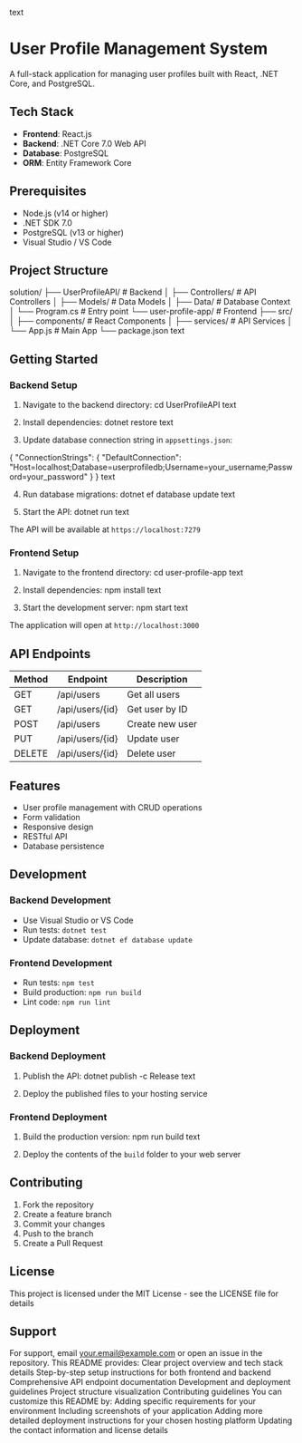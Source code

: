 text
# User Profile Management System

A full-stack application for managing user profiles built with React, .NET Core, and PostgreSQL.

## Tech Stack

- **Frontend**: React.js
- **Backend**: .NET Core 7.0 Web API
- **Database**: PostgreSQL
- **ORM**: Entity Framework Core

## Prerequisites

- Node.js (v14 or higher)
- .NET SDK 7.0
- PostgreSQL (v13 or higher)
- Visual Studio / VS Code

## Project Structure

solution/
├── UserProfileAPI/ # Backend
│ ├── Controllers/ # API Controllers
│ ├── Models/ # Data Models
│ ├── Data/ # Database Context
│ └── Program.cs # Entry point
└── user-profile-app/ # Frontend
├── src/
│ ├── components/ # React Components
│ ├── services/ # API Services
│ └── App.js # Main App
└── package.json
text

## Getting Started

### Backend Setup

1. Navigate to the backend directory:
cd UserProfileAPI
text

2. Install dependencies:
dotnet restore
text

3. Update database connection string in `appsettings.json`:

{
"ConnectionStrings": {
"DefaultConnection": "Host=localhost;Database=userprofiledb;Username=your_username;Password=your_password"
}
}
text

4. Run database migrations:
dotnet ef database update
text

5. Start the API:
dotnet run
text

The API will be available at `https://localhost:7279`

### Frontend Setup

1. Navigate to the frontend directory:
cd user-profile-app
text

2. Install dependencies:
npm install
text

3. Start the development server:
npm start
text

The application will open at `http://localhost:3000`

## API Endpoints

| Method | Endpoint | Description |
|--------|----------|-------------|
| GET    | /api/users | Get all users |
| GET    | /api/users/{id} | Get user by ID |
| POST   | /api/users | Create new user |
| PUT    | /api/users/{id} | Update user |
| DELETE | /api/users/{id} | Delete user |

## Features

- User profile management with CRUD operations
- Form validation
- Responsive design
- RESTful API
- Database persistence

## Development

### Backend Development

- Use Visual Studio or VS Code
- Run tests: `dotnet test`
- Update database: `dotnet ef database update`

### Frontend Development

- Run tests: `npm test`
- Build production: `npm run build`
- Lint code: `npm run lint`

## Deployment

### Backend Deployment

1. Publish the API:
dotnet publish -c Release
text

2. Deploy the published files to your hosting service

### Frontend Deployment

1. Build the production version:
npm run build
text

2. Deploy the contents of the `build` folder to your web server

## Contributing

1. Fork the repository
2. Create a feature branch
3. Commit your changes
4. Push to the branch
5. Create a Pull Request

## License

This project is licensed under the MIT License - see the LICENSE file for details

## Support

For support, email your.email@example.com or open an issue in the repository.
This README provides:
Clear project overview and tech stack details
Step-by-step setup instructions for both frontend and backend
Comprehensive API endpoint documentation
Development and deployment guidelines
Project structure visualization
Contributing guidelines
You can customize this README by:
Adding specific requirements for your environment
Including screenshots of your application
Adding more detailed deployment instructions for your chosen hosting platform
Updating the contact information and license details